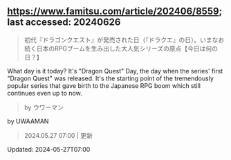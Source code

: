 ## https://www.famitsu.com/article/202406/8559; last accessed: 20240626

> 初代『ドラゴンクエスト』が発売された日（『ドラクエ』の日）。いまなお続く日本のRPGブームを生み出した大人気シリーズの原点【今日は何の日？】

What day is it today? It's "Dragon Quest" Day, the day when the series' first "Dragon Quest" was released. It's the starting point of the tremendously popular series that gave birth to the Japanese RPG boom which still continues even up to now.

> by ウワーマン

by UWAAMAN

> 2024.05.27 07:00 | 更新

Updated: 2024-05-27T07:00 